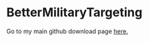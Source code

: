 # BetterMilitaryTargeting
Go to my main github download page <a href="https://github.com/Jonyboylovespie/BTD6-Mods">here.</a>
